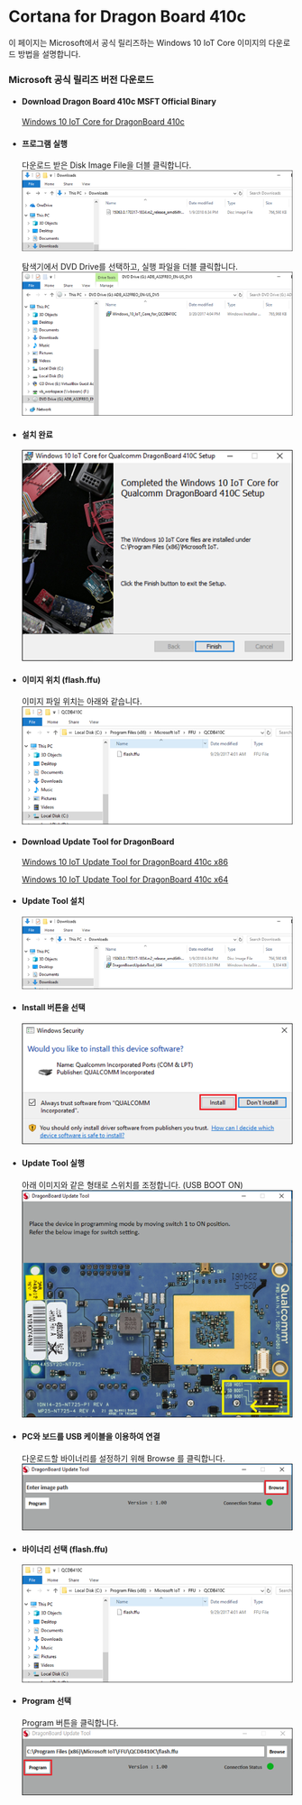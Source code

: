 # Cortana for Dragon Board 410c

이 페이지는 Microsoft에서 공식 릴리즈하는 Windows 10 IoT Core 이미지의 다운로드 방법을 설명합니다.

### Microsoft 공식 릴리즈 버전 다운로드

* #### Download Dragon Board 410c MSFT Official Binary

  [Windows 10 IoT Core for DragonBoard 410c](https://www.microsoft.com/en-us/download/details.aspx?id=55027)

* #### 프로그램 실행

  다운로드 받은 Disk Image File을 더블 클릭합니다.  
    ![](/assets/dragonBoard_release_step_1.png)

  탐색기에서 DVD Drive를 선택하고, 실행 파일을 더블 클릭합니다.  
    ![](/assets/dragonBoard_release_step_2.png)

* #### 설치 완료

  ![](/assets/dragonBoard_release_step_3.png)

* #### 이미지 위치 \(flash.ffu\)

  이미지 파일 위치는 아래와 같습니다.  
    ![](/assets/dragonBoard_release_step_8.png)

* #### Download Update Tool for DragonBoard

  [Windows 10 IoT Update Tool for DragonBoard 410c x86](https://developer.qualcomm.com/download/db410c/windows-10-iot-update-tool-dragonboard-410c-x86.zip)

  [Windows 10 IoT Update Tool for DragonBoard 410c x64](https://developer.qualcomm.com/download/db410c/windows-10-iot-update-tool-dragonboard-410c-x64.zip)

* #### Update Tool 설치

  ![](/assets/dragonBoard_release_step_4.png)

* #### Install 버튼을 선택

  ![](/assets/dragonBoard_release_step_5.png)

* #### Update Tool 실행

  아래 이미지와 같은 형태로 스위치를 조정합니다. \(USB BOOT ON\)  
  ![](/assets/dragonBoard_release_step_6.png)

* #### PC와 보드를 USB 케이블을 이용하여 연결

  다운로드할 바이너리를 설정하기 위해 Browse 를 클릭합니다.  
  ![](/assets/dragonBoard_release_step_7.png)

* #### 바이너리 선택 \(flash.ffu\)

  ![](/assets/dragonBoard_release_step_8.png)

* #### Program 선택

  Program 버튼을 클릭합니다.![](/assets/dragonBoard_release_step_9.png)



